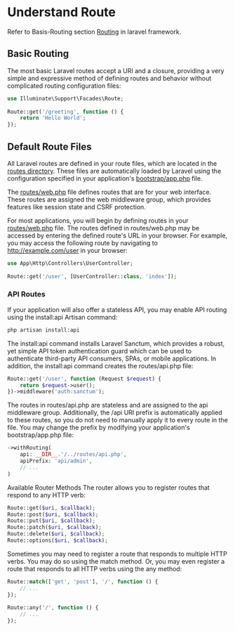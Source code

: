 # Understand Route

Refer to Basis-Routing section [Routing](https://laravel.com/docs/11.x/routing#basic-routing) in laravel framework.

## Basic Routing

The most basic Laravel routes accept a URI and a closure, providing a very simple and expressive method of defining routes and behavior without complicated routing configuration files:
```php
use Illuminate\Support\Facades\Route;
 
Route::get('/greeting', function () {
    return 'Hello World';
});
```

## Default Route Files

All Laravel routes are defined in your route files, which are located in the [routes directory](routes). These files are automatically loaded by Laravel using the configuration specified in your application's [bootstrap/app.php](bootstrap/app.php) file. 

The [routes/web.php](routes/web.php) file defines routes that are for your web interface. These routes are assigned the web middleware group, which provides features like session state and CSRF protection.

For most applications, you will begin by defining routes in your [routes/web.php](routes/web.php) file. The routes defined in routes/web.php may be accessed by entering the defined route's URL in your browser. For example, you may access the following route by navigating to http://example.com/user in your browser:

```php
use App\Http\Controllers\UserController;
 
Route::get('/user', [UserController::class, 'index']);
```

### API Routes
If your application will also offer a stateless API, you may enable API routing using the install:api Artisan command:

```bash
php artisan install:api
```

The install:api command installs Laravel Sanctum, which provides a robust, yet simple API token authentication guard which can be used to authenticate third-party API consumers, SPAs, or mobile applications. In addition, the install:api command creates the routes/api.php file:

```php
Route::get('/user', function (Request $request) {
    return $request->user();
})->middleware('auth:sanctum');
```

The routes in routes/api.php are stateless and are assigned to the api middleware group. Additionally, the /api URI prefix is automatically applied to these routes, so you do not need to manually apply it to every route in the file. You may change the prefix by modifying your application's bootstrap/app.php file:

```php
->withRouting(
    api: __DIR__.'/../routes/api.php',
    apiPrefix: 'api/admin',
    // ...
)
```

Available Router Methods
The router allows you to register routes that respond to any HTTP verb:

```php
Route::get($uri, $callback);
Route::post($uri, $callback);
Route::put($uri, $callback);
Route::patch($uri, $callback);
Route::delete($uri, $callback);
Route::options($uri, $callback);
```

Sometimes you may need to register a route that responds to multiple HTTP verbs. You may do so using the match method. Or, you may even register a route that responds to all HTTP verbs using the any method:

```php
Route::match(['get', 'post'], '/', function () {
    // ...
});
 
Route::any('/', function () {
    // ...
});
```


